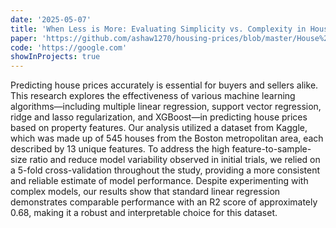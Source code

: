 ```yaml
---
date: '2025-05-07'
title: 'When Less is More: Evaluating Simplicity vs. Complexity in House Price Prediction'
paper: 'https://github.com/ashaw1270/housing-prices/blob/master/House%20Prices%20Paper.pdf'
code: 'https://google.com'
showInProjects: true
---
```


Predicting house prices accurately is essential for buyers and sellers alike. This research explores the effectiveness of various machine learning algorithms—including multiple linear regression, support vector regression, ridge and lasso regularization, and XGBoost—in predicting house prices based on property features. Our analysis utilized a dataset from Kaggle, which was made up of 545 houses from the Boston metropolitan area, each described by 13 unique features. To address the high feature-to-sample-size ratio and reduce model variability observed in initial trials, we relied on a 5-fold cross-validation throughout the study, providing a more consistent and reliable estimate of model performance. Despite experimenting with complex models, our results show that standard linear regression demonstrates comparable performance with an R2 score of approximately 0.68, making it a robust and interpretable choice for this dataset.
